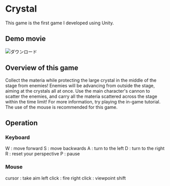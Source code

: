# Crystal
This game is the first game I developed using Unity. 

## Demo movie
![ダウンロード](https://user-images.githubusercontent.com/51312413/95963641-e6ef3980-0e42-11eb-824e-b01b423b45c9.gif)

## Overview of this game
Collect the materia while protecting the large crystal in the middle of the stage from enemies!
Enemies will be advancing from outside the stage, aiming at the crystals all at once.
Use the main character's cannon to scatter the enemies, and carry all the materia scattered across the stage within the time limit!
For more information, try playing the in-game tutorial.
The use of the mouse is recommended for this game.

## Operation
### Keyboard
W : move forward
S : move backwards
A : turn to the left
D : turn to the right
R : reset your perspective
P : pause

### Mouse
cursor : take aim
left click : fire
right click : viewpoint shift
